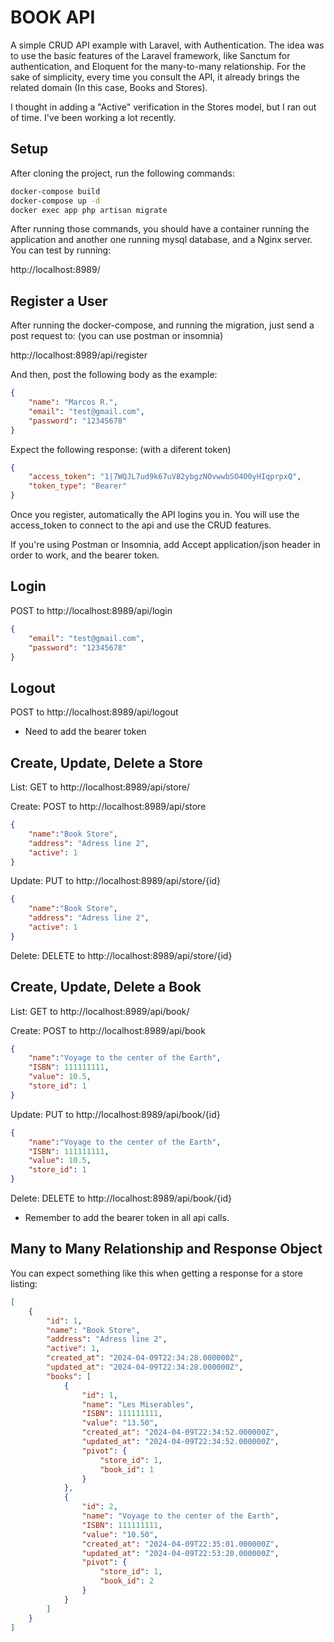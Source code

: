 # BOOK API

A simple CRUD API example with Laravel, with Authentication. The idea was to use the basic features of the Laravel framework, 
like Sanctum for authentication, and Eloquent for the many-to-many relationship. For the sake of simplicity, every time you consult the API, it already brings the related domain (In this case, Books and Stores).

I thought in adding a "Active" verification in the Stores model, but I ran out of time. I've been working a lot recently.

## Setup
After cloning the project, run the following commands:
```bash
docker-compose build
docker-compose up -d
docker exec app php artisan migrate
```
After running those commands, you should have a container running the application and another one running mysql database, and a Nginx server.
You can test by running:

http://localhost:8989/

## Register a User

After running the docker-compose, and running the migration, just send a post request to: (you can use postman or insomnia)

http://localhost:8989/api/register

And then, post the following body as the example:

```json
{
    "name": "Marcos R.",
    "email": "test@gmail.com",
    "password": "12345678"
}
```

Expect the following response: (with a diferent token)
```json
{
	"access_token": "1|7WQJL7ud9k67uV82ybgzNOvwwbSO4O0yHIqprpxQ",
	"token_type": "Bearer"
}
```

Once you register, automatically the API logins you in. You will use the access_token to connect to the api and use the CRUD features.

If you're using Postman or Insomnia, add Accept application/json header in order to work, and the bearer token.

## Login
POST to http://localhost:8989/api/login
```json
{
    "email": "test@gmail.com",
    "password": "12345678"
}
```

## Logout
POST to http://localhost:8989/api/logout 
* Need to add the bearer token

## Create, Update, Delete a Store
List: GET to http://localhost:8989/api/store/

Create: POST to http://localhost:8989/api/store
```json
{
	"name":"Book Store",
	"address": "Adress line 2",
	"active": 1
}
```

Update: PUT to http://localhost:8989/api/store/{id}
```json
{
	"name":"Book Store",
	"address": "Adress line 2",
	"active": 1
}
```

Delete: DELETE to http://localhost:8989/api/store/{id}

## Create, Update, Delete a Book
List: GET to http://localhost:8989/api/book/

Create: POST to http://localhost:8989/api/book
```json
{
	"name":"Voyage to the center of the Earth",
	"ISBN": 111111111,
	"value": 10.5,
	"store_id": 1
}
```

Update: PUT to http://localhost:8989/api/book/{id}
```json
{
	"name":"Voyage to the center of the Earth",
	"ISBN": 111111111,
	"value": 10.5,
	"store_id": 1
}
```

Delete: DELETE to http://localhost:8989/api/book/{id}

* Remember to add the bearer token in all api calls.

## Many to Many Relationship and Response Object

You can expect something like this when getting a response for a store listing:

```json
[
	{
		"id": 1,
		"name": "Book Store",
		"address": "Adress line 2",
		"active": 1,
		"created_at": "2024-04-09T22:34:28.000000Z",
		"updated_at": "2024-04-09T22:34:28.000000Z",
		"books": [
			{
				"id": 1,
				"name": "Les Miserables",
				"ISBN": 111111111,
				"value": "13.50",
				"created_at": "2024-04-09T22:34:52.000000Z",
				"updated_at": "2024-04-09T22:34:52.000000Z",
				"pivot": {
					"store_id": 1,
					"book_id": 1
				}
			},
			{
				"id": 2,
				"name": "Voyage to the center of the Earth",
				"ISBN": 111111111,
				"value": "10.50",
				"created_at": "2024-04-09T22:35:01.000000Z",
				"updated_at": "2024-04-09T22:53:20.000000Z",
				"pivot": {
					"store_id": 1,
					"book_id": 2
				}
			}
		]
	}
]
```
